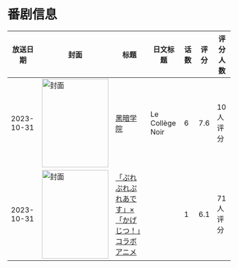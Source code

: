 # 番剧信息

|放送日期|封面|标题|日文标题|话数|评分|评分人数|
|---|---|---|---|---|---|---|
|2023-10-31|<img src="https://lain.bgm.tv/pic/cover/c/8e/e0/437243_1Oee1.jpg" alt="封面" style="width:150px;height:200px;object-fit:cover;">|[黑暗学院](https://bangumi.tv/subject/437243)|Le Collège Noir|6|7.6|10人评分|
|2023-10-31|<img src="https://lain.bgm.tv/pic/cover/c/a5/b1/463226_1xe60.jpg" alt="封面" style="width:150px;height:200px;object-fit:cover;">|[「ぷれぷれぷれあです」×「かげじつ！」コラボアニメ](https://bangumi.tv/subject/463226)||1|6.1|71人评分|
